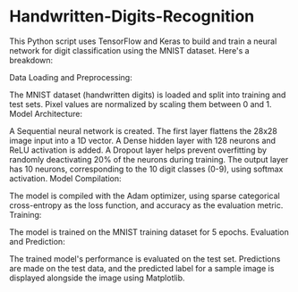 # Handwritten-Digits-Recognition
This Python script uses TensorFlow and Keras to build and train a neural network for digit classification using the MNIST dataset. Here's a breakdown:

Data Loading and Preprocessing:

The MNIST dataset (handwritten digits) is loaded and split into training and test sets.
Pixel values are normalized by scaling them between 0 and 1.
Model Architecture:

A Sequential neural network is created.
The first layer flattens the 28x28 image input into a 1D vector.
A Dense hidden layer with 128 neurons and ReLU activation is added.
A Dropout layer helps prevent overfitting by randomly deactivating 20% of the neurons during training.
The output layer has 10 neurons, corresponding to the 10 digit classes (0-9), using softmax activation.
Model Compilation:

The model is compiled with the Adam optimizer, using sparse categorical cross-entropy as the loss function, and accuracy as the evaluation metric.
Training:

The model is trained on the MNIST training dataset for 5 epochs.
Evaluation and Prediction:

The trained model's performance is evaluated on the test set.
Predictions are made on the test data, and the predicted label for a sample image is displayed alongside the image using Matplotlib.
